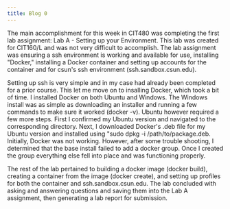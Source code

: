 ```yaml
---
title: Blog 0
---
```

  The main accomplishment for this week in CIT480 was completing the first lab assignment: Lab A - Setting up your Environment. This lab was created for CIT160/L and was not very difficult to accomplish. The lab assignment was ensuring a ssh environment is working and available for use, installing "Docker," installing a Docker container and setting up accounts for the container and for csun's ssh environment (ssh.sandbox.csun.edu). 
  
  Setting up ssh is very simple and in my case had already been completed for a prior course. This let me move on to insalling Docker, which took a bit of time. I installed Docker on both Ubuntu and Windows. The Windows install was as simple as downloading an installer and running a few commands to make sure it worked (docker -v). Ubuntu however required a few more steps. First I confirmed my Ubuntu version and navigated to the corresponding directory. Next, I downloaded Docker's .deb file for my Ubuntu version and installed using "sudo dpkg -i /path/to/package.deb. Initially, Docker was not working. However, after some trouble shooting, I determined that the base install failed to add a docker group. Once I created the group everything else fell into place and was functioning properly. 
  
  The rest of the lab pertained to building a docker image (docker build), creating a container from the image (docker create), and setting up profiles for both the container and ssh.sandbox.csun.edu. The lab concluded with asking and answering questions and saving them into the Lab A assignment, then generating a lab report for submission.

